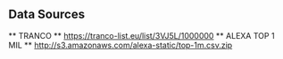 ## Data Sources
** TRANCO ** https://tranco-list.eu/list/3VJ5L/1000000
** ALEXA TOP 1 MIL ** http://s3.amazonaws.com/alexa-static/top-1m.csv.zip